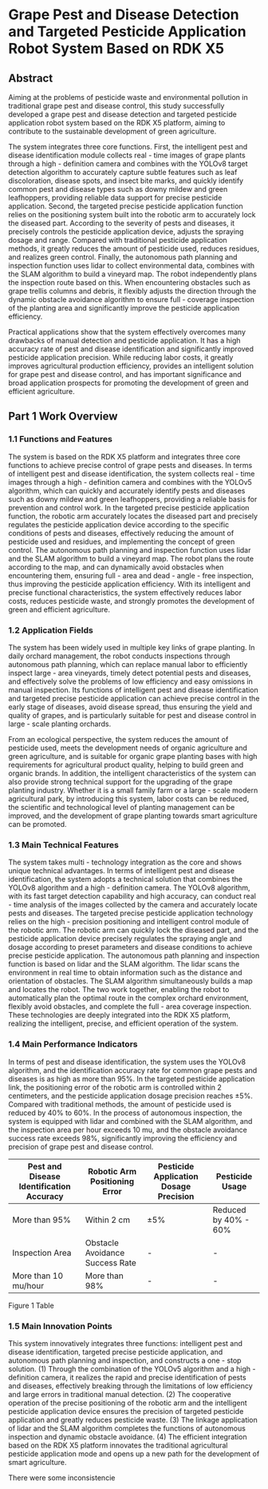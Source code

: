 # Grape Pest and Disease Detection and Targeted Pesticide Application Robot System Based on RDK X5

## Abstract
Aiming at the problems of pesticide waste and environmental pollution in traditional grape pest and disease control, this study successfully developed a grape pest and disease detection and targeted pesticide application robot system based on the RDK X5 platform, aiming to contribute to the sustainable development of green agriculture.

The system integrates three core functions. First, the intelligent pest and disease identification module collects real - time images of grape plants through a high - definition camera and combines with the YOLOv8 target detection algorithm to accurately capture subtle features such as leaf discoloration, disease spots, and insect bite marks, and quickly identify common pest and disease types such as downy mildew and green leafhoppers, providing reliable data support for precise pesticide application. Second, the targeted precise pesticide application function relies on the positioning system built into the robotic arm to accurately lock the diseased part. According to the severity of pests and diseases, it precisely controls the pesticide application device, adjusts the spraying dosage and range. Compared with traditional pesticide application methods, it greatly reduces the amount of pesticide used, reduces residues, and realizes green control. Finally, the autonomous path planning and inspection function uses lidar to collect environmental data, combines with the SLAM algorithm to build a vineyard map. The robot independently plans the inspection route based on this. When encountering obstacles such as grape trellis columns and debris, it flexibly adjusts the direction through the dynamic obstacle avoidance algorithm to ensure full - coverage inspection of the planting area and significantly improve the pesticide application efficiency.

Practical applications show that the system effectively overcomes many drawbacks of manual detection and pesticide application. It has a high accuracy rate of pest and disease identification and significantly improved pesticide application precision. While reducing labor costs, it greatly improves agricultural production efficiency, provides an intelligent solution for grape pest and disease control, and has important significance and broad application prospects for promoting the development of green and efficient agriculture.

## Part 1 Work Overview

### 1.1 Functions and Features
The system is based on the RDK X5 platform and integrates three core functions to achieve precise control of grape pests and diseases. In terms of intelligent pest and disease identification, the system collects real - time images through a high - definition camera and combines with the YOLOv5 algorithm, which can quickly and accurately identify pests and diseases such as downy mildew and green leafhoppers, providing a reliable basis for prevention and control work. In the targeted precise pesticide application function, the robotic arm accurately locates the diseased part and precisely regulates the pesticide application device according to the specific conditions of pests and diseases, effectively reducing the amount of pesticide used and residues, and implementing the concept of green control. The autonomous path planning and inspection function uses lidar and the SLAM algorithm to build a vineyard map. The robot plans the route according to the map, and can dynamically avoid obstacles when encountering them, ensuring full - area and dead - angle - free inspection, thus improving the pesticide application efficiency. With its intelligent and precise functional characteristics, the system effectively reduces labor costs, reduces pesticide waste, and strongly promotes the development of green and efficient agriculture.

### 1.2 Application Fields
The system has been widely used in multiple key links of grape planting. In daily orchard management, the robot conducts inspections through autonomous path planning, which can replace manual labor to efficiently inspect large - area vineyards, timely detect potential pests and diseases, and effectively solve the problems of low efficiency and easy omissions in manual inspection. Its functions of intelligent pest and disease identification and targeted precise pesticide application can achieve precise control in the early stage of diseases, avoid disease spread, thus ensuring the yield and quality of grapes, and is particularly suitable for pest and disease control in large - scale planting orchards.

From an ecological perspective, the system reduces the amount of pesticide used, meets the development needs of organic agriculture and green agriculture, and is suitable for organic grape planting bases with high requirements for agricultural product quality, helping to build green and organic brands. In addition, the intelligent characteristics of the system can also provide strong technical support for the upgrading of the grape planting industry. Whether it is a small family farm or a large - scale modern agricultural park, by introducing this system, labor costs can be reduced, the scientific and technological level of planting management can be improved, and the development of grape planting towards smart agriculture can be promoted.

### 1.3 Main Technical Features
The system takes multi - technology integration as the core and shows unique technical advantages. In terms of intelligent pest and disease identification, the system adopts a technical solution that combines the YOLOv8 algorithm and a high - definition camera. The YOLOv8 algorithm, with its fast target detection capability and high accuracy, can conduct real - time analysis of the images collected by the camera and accurately locate pests and diseases. The targeted precise pesticide application technology relies on the high - precision positioning and intelligent control module of the robotic arm. The robotic arm can quickly lock the diseased part, and the pesticide application device precisely regulates the spraying angle and dosage according to preset parameters and disease conditions to achieve precise pesticide application. The autonomous path planning and inspection function is based on lidar and the SLAM algorithm. The lidar scans the environment in real time to obtain information such as the distance and orientation of obstacles. The SLAM algorithm simultaneously builds a map and locates the robot. The two work together, enabling the robot to automatically plan the optimal route in the complex orchard environment, flexibly avoid obstacles, and complete the full - area coverage inspection. These technologies are deeply integrated into the RDK X5 platform, realizing the intelligent, precise, and efficient operation of the system.

### 1.4 Main Performance Indicators
In terms of pest and disease identification, the system uses the YOLOv8 algorithm, and the identification accuracy rate for common grape pests and diseases is as high as more than 95%. In the targeted pesticide application link, the positioning error of the robotic arm is controlled within 2 centimeters, and the pesticide application dosage precision reaches ±5%. Compared with traditional methods, the amount of pesticide used is reduced by 40% to 60%. In the process of autonomous inspection, the system is equipped with lidar and combined with the SLAM algorithm, and the inspection area per hour exceeds 10 mu, and the obstacle avoidance success rate exceeds 98%, significantly improving the efficiency and precision of grape pest and disease control.

| Pest and Disease Identification Accuracy | Robotic Arm Positioning Error | Pesticide Application Dosage Precision | Pesticide Usage |
| ---- | ---- | ---- | ---- |
| More than 95% | Within 2 cm | ±5% | Reduced by 40% - 60% |
| Inspection Area | Obstacle Avoidance Success Rate | - | - |
| More than 10 mu/hour | More than 98% | - | - |

Figure 1 Table

### 1.5 Main Innovation Points
This system innovatively integrates three functions: intelligent pest and disease identification, targeted precise pesticide application, and autonomous path planning and inspection, and constructs a one - stop solution.
(1) Through the combination of the YOLOv5 algorithm and a high - definition camera, it realizes the rapid and precise identification of pests and diseases, effectively breaking through the limitations of low efficiency and large errors in traditional manual detection.
(2) The cooperative operation of the precise positioning of the robotic arm and the intelligent pesticide application device ensures the precision of targeted pesticide application and greatly reduces pesticide waste.
(3) The linkage application of lidar and the SLAM algorithm completes the functions of autonomous inspection and dynamic obstacle avoidance.
(4) The efficient integration based on the RDK X5 platform innovates the traditional agricultural pesticide application mode and opens up a new path for the development of smart agriculture. 



There were some inconsistencie
